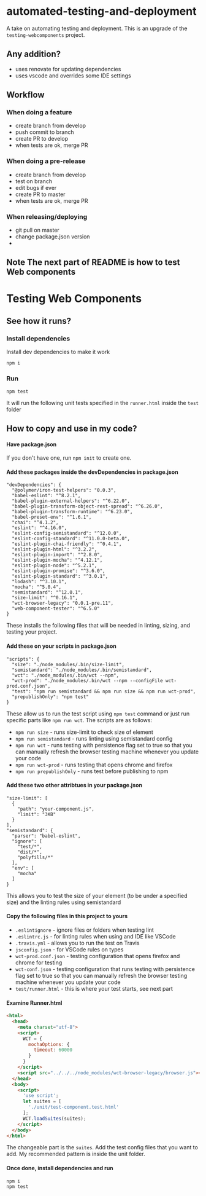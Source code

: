 # automated-testing-and-deployment
A take on automating testing and deployment. This is an upgrade of the `testing-webcomponents` project.

## Any addition?
- uses renovate for updating dependencies
- uses vscode and overrides some IDE settings

## Workflow

### When doing a feature
- create branch from develop
- push commit to branch
- create PR to develop
- when tests are ok, merge PR

### When doing a pre-release
- create branch from develop
- test on branch
- edit bugs if ever
- create PR to master
- when tests are ok, merge PR

### When releasing/deploying
- git pull on master
- change package.json version
-

**Note** The next part of README is how to test Web components
-----------------------------

# Testing Web Components

## See how it runs?

### Install dependencies
Install dev dependencies to make it work
```
npm i
```

### Run
```
npm test
```

It will run the following unit tests specified in the `runner.html` inside the `test` folder

## How to copy and use in my code?

#### Have package.json
If you don't have one, run `npm init` to create one.

#### Add these packages inside the devDependencies in package.json
```
"devDependencies": {
  "@polymer/iron-test-helpers": "0.0.3",
  "babel-eslint": "^8.2.1",
  "babel-plugin-external-helpers": "^6.22.0",
  "babel-plugin-transform-object-rest-spread": "^6.26.0",
  "babel-plugin-transform-runtime": "^6.23.0",
  "babel-preset-env": "^1.6.1",
  "chai": "^4.1.2",
  "eslint": "^4.16.0",
  "eslint-config-semistandard": "^12.0.0",
  "eslint-config-standard": "^11.0.0-beta.0",
  "eslint-plugin-chai-friendly": "^0.4.1",
  "eslint-plugin-html": "^3.2.2",
  "eslint-plugin-import": "^2.8.0",
  "eslint-plugin-mocha": "^4.12.1",
  "eslint-plugin-node": "^5.2.1",
  "eslint-plugin-promise": "^3.6.0",
  "eslint-plugin-standard": "^3.0.1",
  "lodash": "^3.10.1",
  "mocha": "^5.0.4",
  "semistandard": "^12.0.1",
  "size-limit": "^0.16.1",
  "wct-browser-legacy": "0.0.1-pre.11",
  "web-component-tester": "^6.5.0"
}
```

These installs the following files that will be needed in linting, sizing, and testing your project.

#### Add these on your scripts in package.json

```
"scripts": {
  "size": "./node_modules/.bin/size-limit",
  "semistandard": "./node_modules/.bin/semistandard",
  "wct": "./node_modules/.bin/wct --npm",
  "wct-prod": "./node_modules/.bin/wct --npm --configFile wct-prod.conf.json",
  "test": "npm run semistandard && npm run size && npm run wct-prod",
  "prepublishOnly": "npm test"
}
```

These allow us to run the test script using `npm test` command or just run specific parts like `npm run wct`.
The scripts are as follows:

- `npm run size` - runs size-limit to check size of element
- `npm run semistandard` - runs linting using semistandard config
- `npm run wct` - runs testing with persistence flag set to true so that you can manually refresh the browser testing machine whenever you update your code
- `npm run wct-prod` - runs testing that opens chrome and firefox
- `npm run prepublishOnly` - runs test before publishing to npm

#### Add these two other attribtues in your package.json

```
"size-limit": [
  {
    "path": "your-component.js",
    "limit": "3KB"
  }
],
"semistandard": {
  "parser": "babel-eslint",
  "ignore": [
    "test/*",
    "dist/*",
    "polyfills/*"
  ],
  "env": [
    "mocha"
  ]
}
```

This allows you to test the size of your element (to be under a specified size) and the linting rules using semistandard

#### Copy the following files in this project to yours
- `.eslintignore` - ignore files or folders when testing lint
- `.eslintrc.js` - for linting rules when using and IDE like VSCode
- `.travis.yml` - allows you to run the test on Travis
- `jsconfig.json` - for VSCode rules on types
- `wct-prod.conf.json` - testing configuration that opens firefox and chrome for testing
- `wct-conf.json` - testing configuration that runs testing with persistence flag set to true so that you can manually refresh the browser testing machine whenever you update your code
- `test/runner.html` - this is where your test starts, see next part

#### Examine Runner.html
```html
<html>
  <head>
    <meta charset="utf-8">
    <script>
      WCT = {
        mochaOptions: {
          timeout: 60000
        }
      }
    </script>
    <script src="../../../node_modules/wct-browser-legacy/browser.js"></script>
  </head>
  <body>
    <script>
      'use script';
      let suites = [
        './unit/test-component.test.html'
      ];
      WCT.loadSuites(suites);
    </script>
  </body>
</html>
```

The changeable part is the `suites`. Add the test config files that you want to add. My recommended pattern is inside the unit folder.

#### Once done, install dependencies and run
```
npm i
npm test
```
